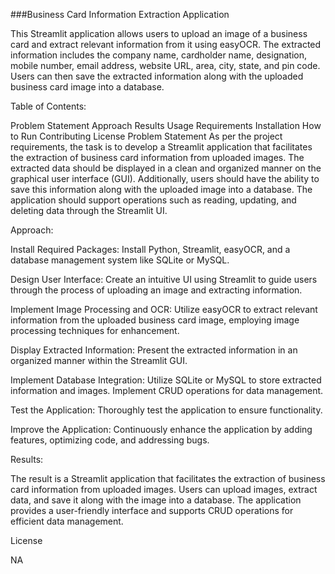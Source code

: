 ###Business Card Information Extraction Application

This Streamlit application allows users to upload an image of a business card and extract relevant information from it using easyOCR. The extracted information includes the company name, cardholder name, designation, mobile number, email address, website URL, area, city, state, and pin code. Users can then save the extracted information along with the uploaded business card image into a database.

Table of Contents:

Problem Statement
Approach
Results
Usage
Requirements
Installation
How to Run
Contributing
License
Problem Statement
As per the project requirements, the task is to develop a Streamlit application that facilitates the extraction of business card information from uploaded images. The extracted data should be displayed in a clean and organized manner on the graphical user interface (GUI). Additionally, users should have the ability to save this information along with the uploaded image into a database. The application should support operations such as reading, updating, and deleting data through the Streamlit UI.

Approach:

Install Required Packages: Install Python, Streamlit, easyOCR, and a database management system like SQLite or MySQL.

Design User Interface: Create an intuitive UI using Streamlit to guide users through the process of uploading an image and extracting information.

Implement Image Processing and OCR: Utilize easyOCR to extract relevant information from the uploaded business card image, employing image processing techniques for enhancement.

Display Extracted Information: Present the extracted information in an organized manner within the Streamlit GUI.

Implement Database Integration: Utilize SQLite or MySQL to store extracted information and images. Implement CRUD operations for data management.

Test the Application: Thoroughly test the application to ensure functionality.

Improve the Application: Continuously enhance the application by adding features, optimizing code, and addressing bugs.

Results:

The result is a Streamlit application that facilitates the extraction of business card information from uploaded images. Users can upload images, extract data, and save it along with the image into a database. The application provides a user-friendly interface and supports CRUD operations for efficient data management.


License

NA



